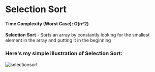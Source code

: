 # Selection Sort

#### Time Complexity (Worst Case): O(n^2)

**Selection  Sort** - Sorts an array by constantly looking for the smallest element in the array and putting it in the beginning

### Here's my simple illustration of Selection Sort:
![selectionsort](https://user-images.githubusercontent.com/111989096/190845560-d4baa6e1-0f68-4ea8-9db9-095de2642e70.png)
